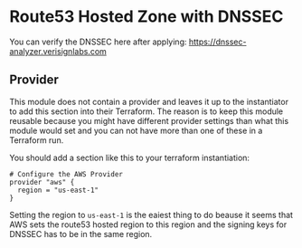 # Route53 Hosted Zone with DNSSEC

You can verify the DNSSEC here after applying: https://dnssec-analyzer.verisignlabs.com

## Provider
This module does not contain a provider and leaves it up to the instantiator to add this section into their Terraform.  The reason is to keep this module reusable because you might have different provider settings than what this module would set and you can not have more than one of these in a Terraform run.

You should add a section like this to your terraform instantiation:
```
# Configure the AWS Provider
provider "aws" {
  region = "us-east-1"
}
```

Setting the region to `us-east-1` is the eaiest thing to do beause it seems that AWS sets the route53 hosted region to this region and the signing keys for DNSSEC has to be in the same region.
